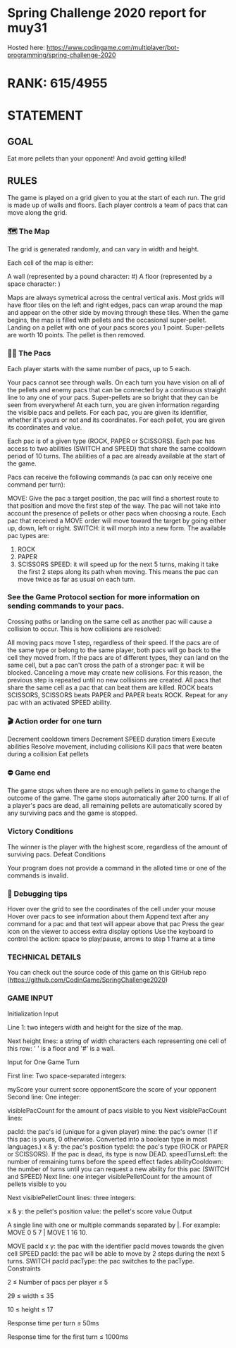 # Spring Challenge 2020 report for muy31
Hosted here: https://www.codingame.com/multiplayer/bot-programming/spring-challenge-2020

# RANK: 615/4955

# STATEMENT

## GOAL
Eat more pellets than your opponent! And avoid getting killed!

## RULES
The game is played on a grid given to you at the start of each run. The grid is made up of walls and floors. Each player controls a team of pacs that can move along the grid.

### 🗺️ The Map
The grid is generated randomly, and can vary in width and height.

Each cell of the map is either:

A wall (represented by a pound character: #)
A floor (represented by a space character:  )

Maps are always symetrical across the central vertical axis. Most grids will have floor tiles on the left and right edges, pacs can wrap around the map and appear on the other side by moving through these tiles.
When the game begins, the map is filled with pellets and the occasional super-pellet. Landing on a pellet with one of your pacs scores you 1 point. 
Super-pellets are worth 10 points. The pellet is then removed. 

### 🔵🔴 The Pacs
Each player starts with the same number of pacs, up to 5 each.

Your pacs cannot see through walls. On each turn you have vision on all of the pellets and enemy pacs that can be connected by a continuous straight line to any one of your pacs. Super-pellets are so bright that they can be seen from everywhere!
At each turn, you are given information regarding the visible pacs and pellets. For each pac, you are given its identifier, whether it's yours or not and its coordinates. For each pellet, you are given its coordinates and value.

Each pac is of a given type (ROCK, PAPER or SCISSORS).
Each pac has access to two abilities (SWITCH and SPEED) that share the same cooldown period of 10 turns. The abilities of a pac are already available at the start of the game.


Pacs can receive the following commands (a pac can only receive one command per turn):

MOVE: Give the pac a target position, the pac will find a shortest route to that position and move the first step of the way. The pac will not take into account the presence of pellets or other pacs when choosing a route. Each pac that received a MOVE order will move toward the target by going either up, down, left or right.
SWITCH: it will morph into a new form. The available pac types are:
1. ROCK
2. PAPER
3. SCISSORS
SPEED: it will speed up for the next 5 turns, making it take the first 2 steps along its path when moving. This means the pac can move twice as far as usual on each turn.

### See the Game Protocol section for more information on sending commands to your pacs.

Crossing paths or landing on the same cell as another pac will cause a collision to occur. This is how collisions are resolved:

All moving pacs move 1 step, regardless of their speed.
If the pacs are of the same type or belong to the same player, both pacs will go back to the cell they moved from. If the pacs are of different types, they can land on the same cell, but a pac can't cross the path of a stronger pac: it will be blocked.
Canceling a move may create new collisions. For this reason, the previous step is repeated until no new collisions are created.
All pacs that share the same cell as a pac that can beat them are killed. ROCK beats SCISSORS, SCISSORS beats PAPER and PAPER beats ROCK.
Repeat for any pac with an activated SPEED ability.

### 🎬 Action order for one turn
Decrement cooldown timers
Decrement SPEED duration timers
Execute abilities
Resolve movement, including collisions
Kill pacs that were beaten during a collision
Eat pellets

### ⛔ Game end
The game stops when there are no enough pellets in game to change the outcome of the game. The game stops automatically after 200 turns.
If all of a player's pacs are dead, all remaining pellets are automatically scored by any surviving pacs and the game is stopped.

### Victory Conditions

The winner is the player with the highest score, regardless of the amount of surviving pacs.
Defeat Conditions

Your program does not provide a command in the alloted time or one of the commands is invalid.

### 🐞 Debugging tips
Hover over the grid to see the coordinates of the cell under your mouse
Hover over pacs to see information about them
Append text after any command for a pac and that text will appear above that pac
Press the gear icon on the viewer to access extra display options
Use the keyboard to control the action: space to play/pause, arrows to step 1 frame at a time

### TECHNICAL DETAILS
You can check out the source code of this game on this GitHub repo (https://github.com/CodinGame/SpringChallenge2020)

### GAME INPUT
Initialization Input

Line 1: two integers width and height for the size of the map.

Next height lines: a string of width characters each representing one cell of this row: ' ' is a floor and '#' is a wall.

Input for One Game Turn

First line: Two space-separated integers:

myScore your current score
opponentScore the score of your opponent
Second line: One integer:

visiblePacCount for the amount of pacs visible to you
Next visiblePacCount lines:

pacId: the pac's id (unique for a given player)
mine: the pac's owner (1 if this pac is yours, 0 otherwise. Converted into a boolean type in most languages.)
x & y: the pac's position
typeId: the pac's type (ROCK or PAPER or SCISSORS). If the pac is dead, its type is now DEAD.
speedTurnsLeft: the number of remaining turns before the speed effect fades
abilityCooldown: the number of turns until you can request a new ability for this pac (SWITCH and SPEED)
Next line: one integer visiblePelletCount for the amount of pellets visible to you

Next visiblePelletCount lines: three integers:

x & y: the pellet's position
value: the pellet's score value
Output

A single line with one or multiple commands separated by |. For example: MOVE 0 5 7 | MOVE 1 16 10.

MOVE pacId x y: the pac with the identifier pacId moves towards the given cell
SPEED pacId: the pac will be able to move by 2 steps during the next 5 turns.
SWITCH pacId pacType: the pac switches to the pacType.
Constraints

2 ≤ Number of pacs per player ≤ 5

29 ≤ width ≤ 35

10 ≤ height ≤ 17

Response time per turn ≤ 50ms

Response time for the first turn ≤ 1000ms

